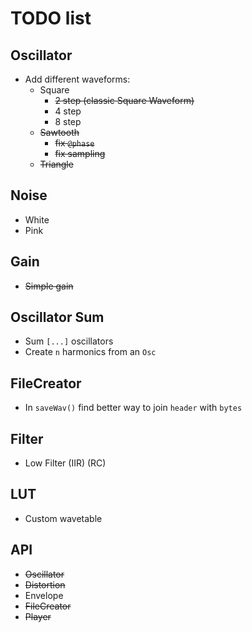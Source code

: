 # TODO list

## Oscillator
- Add different waveforms:
	- Square
		- ~~2 step (classic Square Waveform)~~
		- 4 step
		- 8 step
	- ~~Sawtooth~~
		- ~~fix `@phase`~~
		- ~~fix sampling~~
	- ~~Triangle~~

## Noise
- White
- Pink 	

## Gain
- ~~Simple gain~~

## Oscillator Sum
- Sum `[...]` oscillators
- Create `n` harmonics from an `Osc`

## FileCreator
- In `saveWav()` find better way to join `header` with `bytes`

## Filter
- Low Filter (IIR) (RC)

## LUT
- Custom wavetable

## API
- ~~Oscillator~~
- ~~Distortion~~
- Envelope
- ~~FileCreator~~
- ~~Player~~
